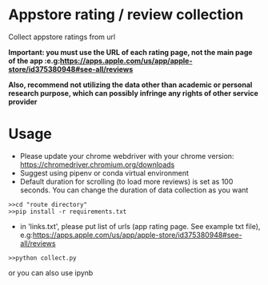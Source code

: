 # Appstore rating / review collection
Collect appstore ratings from url

**Important: you must use the URL of each rating page, not the main page of the app :e.g:https://apps.apple.com/us/app/apple-store/id375380948#see-all/reviews**

**Also, recommend not utilizing the data other than academic or personal research purpose, which can possibly infringe any rights of other service provider**

# Usage
* Please update your chrome webdriver with your chrome version: https://chromedriver.chromium.org/downloads
* Suggest using pipenv or conda virtual environment
* Default duration for scrolling (to load more reviews) is set as 100 seconds. You can change the duration of data collection as you want


```
>>cd "route directory"
>>pip install -r requirements.txt
```

* in 'links.txt', please put list of urls (app rating page. See example txt file), e.g:https://apps.apple.com/us/app/apple-store/id375380948#see-all/reviews 

```
>>python collect.py
```
or you can also use ipynb
